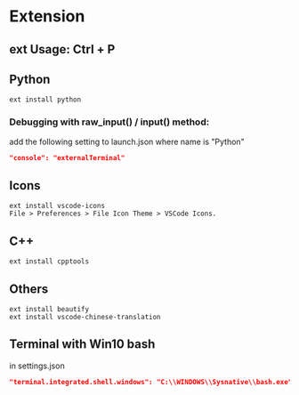 # Extension
## ext Usage: Ctrl + P

## Python
```
ext install python
```
### Debugging with raw_input() / input() method:
add the following setting to launch.json where name is "Python"
```json
"console": "externalTerminal"
```
## Icons
```
ext install vscode-icons
File > Preferences > File Icon Theme > VSCode Icons.
```

## C++
```
ext install cpptools
```

## Others
```
ext install beautify
ext install vscode-chinese-translation
```

## Terminal with Win10 bash
in settings.json
```json
"terminal.integrated.shell.windows": "C:\\WINDOWS\\Sysnative\\bash.exe"
```
